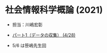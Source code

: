 # 社会情報科学概論 (2021)

- 担当：川嶋宏彰

- [パート1（データの収集） (4/28)](slide/SISIntro2021_kawashima-01.pdf)
- 5/6 は笹嶋先生回

<!-- - [パート2（データと統計 + データとプログラム：基礎編) (5/13)](slide/SISIntro2021_kawashima-02.pdf)
- [パート3（データとプログラム：実践編） (5/20)](slide/SISIntro2021_kawashima-03.pdf)
- [パート4（データと機械学習） (5/27)](slide/SISIntro2021_kawashima-04.pdf)

## 補足

- レポートはパート4の最後のスライドで出題しています
- 同じスライドにアンケートへのリンクもあるので各自回答をお願いします -->
